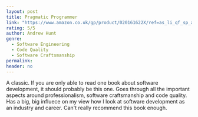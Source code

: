 ```yaml
---
layout: post
title: Pragmatic Programmer
link: "https://www.amazon.co.uk/gp/product/020161622X/ref=as_li_qf_sp_asin_il_tl?ie=UTF8&camp=1634&creative=6738&creativeASIN=020161622X&linkCode=as2&tag=jussihallilac-21"
rating: 5/5
author: Andrew Hunt
genre:
  - Software Engineering
  - Code Quality
  - Software Craftsmanship
permalink:
header: no
---
```

A classic. If you are only able to read one book about software development, it should probably be this one. Goes through all the important aspects around professionalism, software craftsmanship and code quality. Has a big, big influece on my view how I look at software development as an industry and career. Can't really recommend this book enough.

